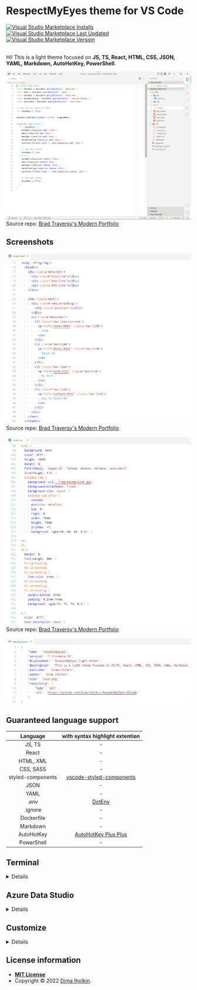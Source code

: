 # RespectMyEyes theme for VS Code 

<a href="https://marketplace.visualstudio.com/items?itemName=dima-iholkin.respectmyeyes">
  <img alt="Visual Studio Marketplace Installs" src="https://img.shields.io/visual-studio-marketplace/i/dima-iholkin.respectmyeyes">
</a> 
<a href="https://marketplace.visualstudio.com/items?itemName=dima-iholkin.respectmyeyes">
  <img alt="Visual Studio Marketplace Last Updated" src="https://img.shields.io/visual-studio-marketplace/last-updated/dima-iholkin.respectmyeyes?label=updated">
</a> 
<a href="https://marketplace.visualstudio.com/items?itemName=dima-iholkin.respectmyeyes">
  <img alt="Visual Studio Marketplace Version" src="https://img.shields.io/visual-studio-marketplace/v/dima-iholkin.respectmyeyes">
</a>

<br />
<br />

Hi! This is a light theme focused on **JS, TS, React, HTML, CSS, JSON, YAML, Markdown, AutoHotKey, PowerShell**.  

<img src="/screenshots/ui.png" title="user interface screenshot with javascript">
  Source repo: 
  <a href="https://github.com/bradtraversy/modern_portfolio">Brad Traversy's Modern Portfolio</a>
</img>



## Screenshots

<img src="/screenshots/html.png" title="html screenshot">
  Source repo: 
  <a href="https://github.com/bradtraversy/modern_portfolio">Brad Traversy's Modern Portfolio</a>
</img>
<br />
<br />

<img src="/screenshots/css.png" title="css screenshot">
  Source repo: 
  <a href="https://github.com/bradtraversy/modern_portfolio">Brad Traversy's Modern Portfolio</a>
</img>
<br />
<br />

<img src="/screenshots/json.png" title="json screenshot" />



## Guaranteed language support

<table>
  <thead>
    <tr>
      <th align="center">Language</th>
      <th align="center">with syntax highlight extention</th>
    </tr>
  </thead>
  <tbody>
    <tr>
      <td align="center">JS, TS</td>
      <td align="center"> - </td>
    </tr>
    <tr>
      <td align="center">React</td>
      <td align="center"> - </td>
    </tr>
    <tr>
      <td align="center">HTML, XML</td>
      <td align="center"> - </td>
    </tr>
    <tr>
      <td align="center">CSS, SASS</td>
      <td align="center"> - </td>
    </tr>
    <tr>
      <td align="center">styled-components</td>
      <td align="center">
        <a href="https://marketplace.visualstudio.com/items?itemName=styled-components.vscode-styled-components">vscode-styled-components</a>
      </td>
    </tr>
    <tr>
      <td align="center">JSON</td>
      <td align="center"> - </td>
    </tr>
    <tr>
      <td align="center">YAML</td>
      <td align="center"> - </td>
    </tr>
    <tr>
      <td align="center">.env</td>
      <td align="center">
        <a href="https://marketplace.visualstudio.com/items?itemName=mikestead.dotenv">DotEnv</a>
      </td>
    </tr>
    <tr>
      <td align="center">.ignore</td>
      <td align="center"> - </td>
    </tr>
    <tr>
      <td align="center">Dockerfile</td>
      <td align="center"> - </td>
    </tr>
    <tr>
      <td align="center">Markdown</td>
      <td align="center"> - </td>
    </tr>
    <tr>
      <td align="center">AutoHotKey</td>
      <td align="center">
        <a href="https://marketplace.visualstudio.com/items?itemName=mark-wiemer.vscode-autohotkey-plus-plus">AutoHotKey Plus Plus</a>
      </td>
    </tr>
    <tr>
      <td align="center">PowerShell</td>
      <td align="center"> - </td>
    </tr>
  </tbody>
</table>



## Terminal

<details>
  <br />

  The suggested small override to the terminal colors, put them into your <code>settings.json</code>.

  <br />

  ```json5 
  // settings.json
  "workbench.colorCustomizations": {
    "[RespectMyEyes]": {
      "terminal.ansiBlack": "#000000",
      "terminal.ansiBlue": "#3465A4",
      "terminal.ansiBrightBlack": "#555753",
      "terminal.ansiBrightBlue": "#729FCF",
      "terminal.ansiBrightCyan": "#34E2E2",
      "terminal.ansiBrightGreen": "#00D000",
      "terminal.ansiBrightMagenta": "#F066FF",
      "terminal.ansiBrightRed": "#EF2929",
      "terminal.ansiCyan": "#06989A",
      "terminal.ansiGreen": "#00B000",
      "terminal.ansiMagenta": "#AD7FA8",
      "terminal.ansiRed": "#CC0000",
      "terminal.ansiBrightWhite": "#A9A9A9",
      "terminal.ansiWhite": "#A9A9A9",
    }
  }
  ```
</details>



## Azure Data Studio

<details>
  <br />

  If you install this theme into the Azure Data Studio, here are the suggested fixes for the Connection and Notebook panels, put them into your <code>settings.json</code>.

  <br />

  ```json5 
  // settings.json
  "workbench.colorCustomizations": {
    "[RespectMyEyes]": {
      // Fix the Connections and Notebook items in the Activity Bar:
      //
      // The whole Activity Bar background:
      "activityBar.background": "#0000004d",
      //
      // The line when moving the items:
      "activityBar.dropBorder": "#FFFFFF",
      //
      // The colors for items:
      "activityBar.foreground": "#FFFFFF",
      "activityBar.inactiveForeground": "#f3f3f380",
      //
      // The notification badges:
      "activityBarBadge.background": "#80c080",
      "activityBarBadge.foreground": "#ffffff",
      //
      // The open item's side indicator:
      "activityBar.activeBorder": "#FFFFFF",
      // The open item's background:
      "activityBar.activeBackground": "#00B00080",
      //
      //
      //
      // Fix the Connections form input fields:
      //
      "input.border": "#D3D3D3"
    }
  }
  ```
</details>



## Customize

<details>
  <br />

  If you've found something interesting in the screenshots above, something that's not a part of the theme, these are the important settings from my <code>settings.json</code>.

  ```json5
  // settings.json
{
  // UI Layout:
  "workbench.sideBar.location": "right",
  "explorer.compactFolders": false,
  "breadcrumbs.enabled": true,
  "workbench.iconTheme": "vscode-icons",
  //
  //
  //
  // Editor UI:
  "editor.cursorSmoothCaretAnimation": true,
  "editor.renderWhitespace": "boundary",
  "editor.snippetSuggestions": "inline",
  "editor.minimap.enabled": false,
  "editor.renderControlCharacters": false,
  "editor.renderIndentGuides": true, // it seems the VS Code shows the indent guides anyway. 
  "editor.codeLens": false,
  //
  //
  //
  // Font:
  "editor.fontFamily": "Fantasque Sans Mono",
  "editor.fontSize": 16,
  "editor.fontLigatures": true,
  //
  //
  //
  // Show the color for a color code (Color-Highlight extension) :
  "color-highlight.enable": true,
  "color-highlight.markerType": "dot-before",
  "color-highlight.markRuler": false,
  "editor.colorDecorators": false,
  // Like this: #00BF00
  //
  //
  //
  // Terminal window:
  "terminal.integrated.fontSize": 15,
  "terminal.integrated.fontFamily": "CaskaydiaCove NF",
  "terminal.integrated.cursorStyle": "underline",
  "terminal.integrated.cursorBlinking": true,
  //
  //
  //
  "files.associations": {
    ".stylelintrc": "json",
    ".stylelintignore": "ignore",
    ".eslintignore": "ignore",
    ".browserslistrc": "properties",
    ".prettierrc": "json"
  }
}
  ```
</details>



## License information

* **[MIT License](http://opensource.org/licenses/mit-license.php)**
* Copyright © 2022 <a href="https://github.com/dima-iholkin" target="_blank">Dima Iholkin</a>.
